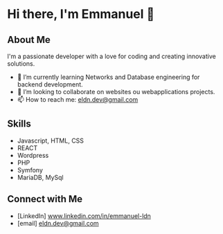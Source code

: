 # Hi there, I'm Emmanuel 👋

## About Me
I'm a passionate developer with a love for coding and creating innovative solutions. 

- 🌱 I’m currently learning Networks and Database engineering for backend development.
- 👯 I’m looking to collaborate on websites ou webapplications projects.
- 📫 How to reach me: eldn.dev@gmail.com


## Skills
- Javascript, HTML, CSS
- REACT
- Wordpress
- PHP
- Symfony
- MariaDB, MySql

## Connect with Me
- [LinkedIn] www.linkedin.com/in/emmanuel-ldn
- [email] eldn.dev@gmail.com
